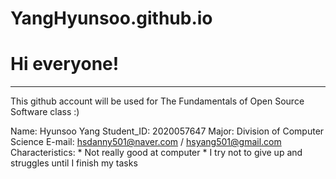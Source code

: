 # YangHyunsoo.github.io
Hi everyone!
============
***
This github account will be used for The Fundamentals of Open Source Software class :)

Name: Hyunsoo Yang
Student_ID: 2020057647
Major: Division of Computer Science
E-mail: hsdanny501@naver.com / hsyang501@gmail.com
Characteristics:
        * Not really good at computer
        * I try not to give up and struggles until I finish my tasks
